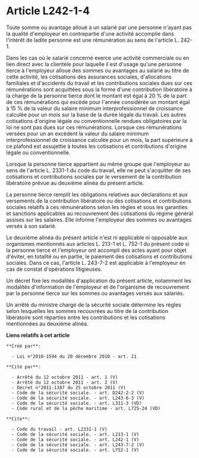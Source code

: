 # Article L242-1-4

Toute somme ou avantage alloué à un salarié par une personne n'ayant pas la qualité d'employeur en contrepartie d'une
activité accomplie dans l'intérêt de ladite personne est une rémunération au sens de l'article L. 242-1. 

Dans les cas où le salarié concerné exerce une activité commerciale ou en lien direct avec la clientèle pour laquelle il est
d'usage qu'une personne tierce à l'employeur alloue des sommes ou avantages au salarié au titre de cette activité, les
cotisations des assurances sociales, d'allocations familiales et d'accidents du travail et les contributions sociales dues
sur ces rémunérations sont acquittées sous la forme d'une contribution libératoire à la charge de la personne tierce dont le
montant est égal à 20 % de la part de ces rémunérations qui excède pour l'année considérée un montant égal à 15 % de la
valeur du salaire minimum interprofessionnel de croissance calculée pour un mois sur la base de la durée légale du travail.
Les autres cotisations d'origine légale ou conventionnelle rendues obligatoires par la loi ne sont pas dues sur ces
rémunérations. Lorsque ces rémunérations versées pour un an excèdent la valeur du salaire minimum interprofessionnel de
croissance calculée pour un mois, la part supérieure à ce plafond est assujettie à toutes les cotisations et contributions
d'origine légale ou conventionnelle. 

Lorsque la personne tierce appartient au même groupe que l'employeur au sens de l'article L. 2331-1 du code du travail, elle
ne peut s'acquitter de ses cotisations et contributions sociales par le versement de la contribution libératoire prévue au
deuxième alinéa du présent article. 

La personne tierce remplit les obligations relatives aux déclarations et aux versements de la contribution libératoire ou des
cotisations et contributions sociales relatifs à ces rémunérations selon les règles et sous les garanties et sanctions
applicables au recouvrement des cotisations du régime général assises sur les salaires. Elle informe l'employeur des sommes
ou avantages versés à son salarié. 

Le deuxième alinéa du présent article n'est ni applicable ni opposable aux organismes mentionnés aux articles L. 213-1 et L.
752-1 du présent code si la personne tierce et l'employeur ont accompli des actes ayant pour objet d'éviter, en totalité ou
en partie, le paiement des cotisations et contributions sociales. Dans ce cas, l'article L. 243-7-2 est applicable à
l'employeur en cas de constat d'opérations litigieuses. 

Un décret fixe les modalités d'application du présent article, notamment les modalités d'information de l'employeur et de
l'organisme de recouvrement par la personne tierce sur les sommes ou avantages versés aux salariés. 

Un arrêté du ministre chargé de la sécurité sociale détermine les règles selon lesquelles les sommes recouvrées au titre de
la contribution libératoire sont réparties entre les contributions et les cotisations mentionnées au deuxième alinéa.

**Liens relatifs à cet article**

	**Créé par**:

	  - Loi n°2010-1594 du 20 décembre 2010 - art. 21

	**Cité par**:

	  - Arrêté du 12 octobre 2011 - art. 1 (V)
	  - Arrêté du 12 octobre 2011 - art. 2 (V)
	  - Décret n°2011-1387 du 25 octobre 2011 (V)
	  - Code de la sécurité sociale. - art. D242-2-2 (V)
	  - Code de la sécurité sociale. - art. L243-6-3 (V)
	  - Code de la sécurité sociale. - art. L311-3 (VD)
	  - Code rural et de la pêche maritime - art. L725-24 (VD)

	**Cite**:

	  - Code du travail - art. L2331-1 (V)
	  - Code de la sécurité sociale. - art. L213-1 (V)
	  - Code de la sécurité sociale. - art. L242-1 (V)
	  - Code de la sécurité sociale. - art. L243-7-2 (V)
	  - Code de la sécurité sociale. - art. L752-1 (V)
